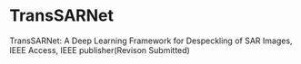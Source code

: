 # TransSARNet
TransSARNet: A Deep Learning Framework for Despeckling of SAR Images, IEEE Access, IEEE publisher(Revison Submitted) 
